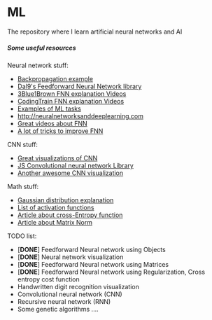 # ML

The repository where I learn artificial neural networks and AI

##### Some useful resources
Neural network stuff:
 * [Backpropagation example](https://mattmazur.com/2015/03/17/a-step-by-step-backpropagation-example/)
 * [Dal9's Feedforward Neural Network library](https://github.com/h0tw4t3r/JSML)
 * [3Blue1Brown FNN explanation Videos](https://www.youtube.com/watch?v=aircAruvnKk&list=PLZHQObOWTQDNU6R1_67000Dx_ZCJB-3pi)
 * [CodingTrain FNN explanation Videos](https://www.youtube.com/watch?v=XJ7HLz9VYz0&list=PLRqwX-V7Uu6Y7MdSCaIfsxc561QI0U0Tb)
 * [Examples of ML tasks](https://web.cs.ucdavis.edu/~vemuri/classes/ecs271/lecture3.pdf)
 * http://neuralnetworksanddeeplearning.com
 * [Great videos about FNN](https://www.youtube.com/watch?v=8bNIkfRJZpo)
 * [A lot of tricks to improve FNN](http://cs231n.github.io/neural-networks-2)

CNN stuff:
 * [Great visualizations of CNN](https://cs.stanford.edu/people/karpathy/convnetjs)
 * [JS Convolutional neural network Library](https://github.com/karpathy/convnetjs)
 * [Another awesome CNN visualization](http://scs.ryerson.ca/~aharley/vis/conv/flat.html)

Math stuff:
 * [Gaussian distribution explanation](https://habr.com/ru/post/208684/)
 * [List of activation functions](https://en.wikipedia.org/wiki/Activation_function)
 * [Article about cross-Entropy function](https://machinelearningmastery.com/loss-and-loss-functions-for-training-deep-learning-neural-networks/)
 * [Article about Matrix Norm](https://en.wikipedia.org/wiki/Matrix_norm)

TODO list:
 * [**DONE**] Feedforward Neural network using Objects
 * [**DONE**] Neural network visualization
 * [**DONE**] Feedforward Neural network using Matrices
 * [**DONE**] Feedforward Neural network using Regularization, Cross entropy cost function
 * Handwritten digit recognition visualization
 * Convolutional neural network (CNN)
 * Recursive neural network (RNN)
 * Some genetic algorithms
 ....